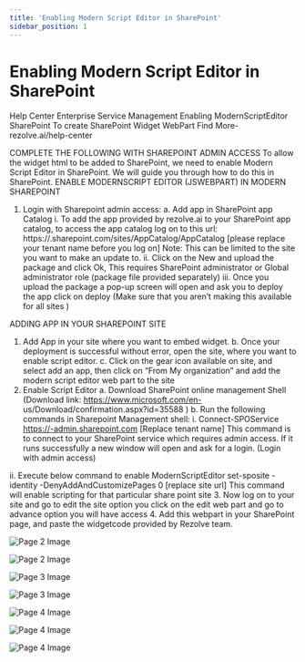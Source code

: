 ```yaml
---
title: 'Enabling Modern Script Editor in SharePoint'
sidebar_position: 1
---
```



# Enabling Modern Script Editor in SharePoint

Help Center
Enterprise Service Management
Enabling
ModernScriptEditor
SharePoint
To create SharePoint Widget WebPart
Find More- rezolve.ai/help-center

COMPLETE THE FOLLOWING WITH SHAREPOINT ADMIN ACCESS
To allow the widget html to be added to SharePoint, we need to enable Modern Script Editor in SharePoint. We will
guide you through how to do this in SharePoint.
ENABLE MODERNSCRIPT EDITOR (JSWEBPART) IN MODERN SHAREPOINT
1. Login with Sharepoint admin access:
a. Add app in SharePoint app Catalog
i. To add the app provided by rezolve.ai to your SharePoint app catalog, to access the app
catalog log on to this url: https://.sharepoint.com/sites/AppCatalog/AppCatalog [please
replace your tenant name before you log on] Note: This can be limited to the site you want to
make an update to.
ii. Click on the New and upload the package and click Ok, This requires SharePoint administrator or
Global administrator role (package file provided separately)
iii. Once you upload the package a pop-up screen will open and ask you to deploy the app click on
deploy (Make sure that you aren’t making this available for all sites )

ADDING APP IN YOUR SHAREPOINT SITE
1. Add App in your site where you want to embed widget.
b. Once your deployment is successful without error, open the site, where you want to enable script editor.
c. Click on the gear icon available on site, and select add an app, then click on “From My organization” and
add the modern script editor web part to the site
2. Enable Script Editor
a. Download SharePoint online management Shell (Download link: https://www.microsoft.com/en-
us/Download/confirmation.aspx?id=35588 )
b. Run the following commands in Sharepoint Management shell:
i. Connect-SPOService https://-admin.sharepoint.com [Replace tenant name]
This command is to connect to your SharePoint service which requires admin access. If it runs successfully a
new window will open and ask for a login.
(Login with admin access)

ii. Execute below command to enable ModernScriptEditor
set-sposite -identity  -DenyAddAndCustomizePages 0 [replace site url]
This command will enable scripting for that particular share point site
3. Now log on to your site and go to edit the site option you click on the edit web part and go to advance option
you will have access
4. Add this webpart in your SharePoint page, and paste the widgetcode provided by Rezolve team.


![Page 2 Image](/img/reference/SharePoint%20Widget/images/Enabling-Modern-Script-Editor-in-SharePoint_page2_4.jpeg)

![Page 2 Image](/img/reference/SharePoint%20Widget/images/Enabling-Modern-Script-Editor-in-SharePoint_page2_5.png)

![Page 3 Image](/img/reference/SharePoint%20Widget/images/Enabling-Modern-Script-Editor-in-SharePoint_page3_4.png)

![Page 3 Image](/img/reference/SharePoint%20Widget/images/Enabling-Modern-Script-Editor-in-SharePoint_page3_5.png)

![Page 4 Image](/img/reference/SharePoint%20Widget/images/Enabling-Modern-Script-Editor-in-SharePoint_page4_4.jpeg)

![Page 4 Image](/img/reference/SharePoint%20Widget/images/Enabling-Modern-Script-Editor-in-SharePoint_page4_5.png)

![Page 4 Image](/img/reference/SharePoint%20Widget/images/Enabling-Modern-Script-Editor-in-SharePoint_page4_6.png)